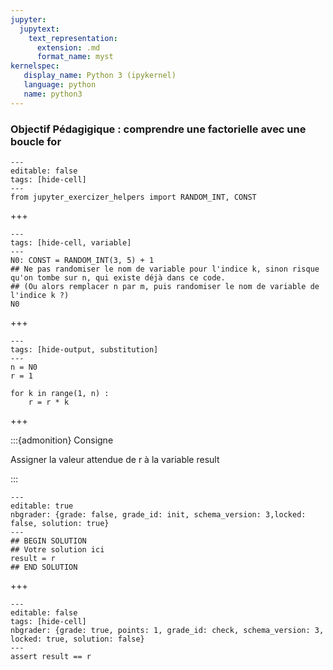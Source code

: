 ```yaml
---
jupyter:
  jupytext:
    text_representation:
      extension: .md
      format_name: myst
kernelspec:
   display_name: Python 3 (ipykernel)
   language: python
   name: python3
---
```


### Objectif Pédagigique : comprendre une factorielle avec une boucle for

```{code-cell} python
---
editable: false
tags: [hide-cell]
---
from jupyter_exercizer_helpers import RANDOM_INT, CONST
```

+++

```{code-cell} python
---
tags: [hide-cell, variable]
---
N0: CONST = RANDOM_INT(3, 5) + 1
## Ne pas randomiser le nom de variable pour l'indice k, sinon risque qu'on tombe sur n, qui existe déjà dans ce code.
## (Ou alors remplacer n par m, puis randomiser le nom de variable de l'indice k ?)
N0
```

+++

```{code-cell} python
---
tags: [hide-output, substitution]
---
n = N0
r = 1

for k in range(1, n) :
    r = r * k
```

+++

:::{admonition} Consigne

Assigner la valeur attendue de r à la variable result

:::

```{code-cell} python
---
editable: true
nbgrader: {grade: false, grade_id: init, schema_version: 3,locked: false, solution: true}
---
## BEGIN SOLUTION
## Votre solution ici
result = r
## END SOLUTION
```

+++

```{code-cell} python
---
editable: false
tags: [hide-cell]
nbgrader: {grade: true, points: 1, grade_id: check, schema_version: 3, locked: true, solution: false}
---
assert result == r
```
